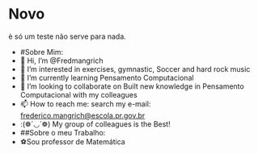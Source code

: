 # Novo

è só um teste não serve para nada.

- #Sobre Mim:
- 👋 Hi, I’m @Fredmangrich
- 👀 I’m interested in exercises, gymnastic, Soccer and hard rock music
- 🌱 I’m currently learning Pensamento Computacional
- 💞️ I’m looking to collaborate on Built new knowledge in Pensamento Computacional with my colleagues
- 📫 How to reach me: search my e-mail: frederico.mangrich@escola.pr.gov.br
- :(❁´◡`❁) My group of colleagues is the Best!
- ##Sobre o meu Trabalho:
- ⚽Sou professor de Matemática
<!--- 
Fábio is a ✨ special ✨ repository because its `README.md` (this file) appears on your GitHub profile.
You can click the Preview link to take a look at your changes.
--->
